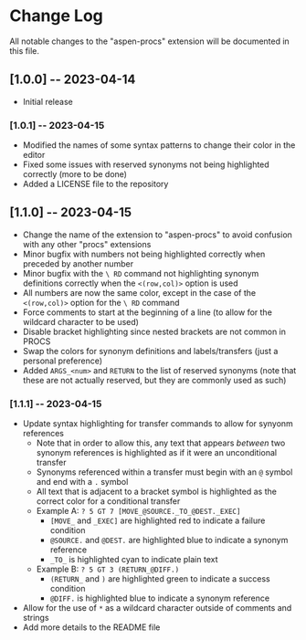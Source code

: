 # Change Log

All notable changes to the "aspen-procs" extension will be documented in this file.


## [1.0.0] -- 2023-04-14

- Initial release

### [1.0.1] -- 2023-04-15

- Modified the names of some syntax patterns to change their color in the editor
- Fixed some issues with reserved synonyms not being highlighted correctly (more to be done)
- Added a LICENSE file to the repository

## [1.1.0] -- 2023-04-15
- Change the name of the extension to "aspen-procs" to avoid confusion with any other "procs" extensions
- Minor bugfix with numbers not being highlighted correctly when preceded by another number
- Minor bugfix with the `\ RD` command not highlighting synonym definitions correctly when the `<(row,col)>` option is used
- All numbers are now the same color, except in the case of the `<(row,col)>` option for the `\ RD` command
- Force comments to start at the beginning of a line (to allow for the wildcard character to be used)
- Disable bracket highlighting since nested brackets are not common in PROCS
- Swap the colors for synonym definitions and labels/transfers (just a personal preference)
- Added `ARGS_<num>` and `RETURN` to the list of reserved synonyms (note that these are not actually reserved, but they are commonly used as such)

### [1.1.1] -- 2023-04-15
- Update syntax highlighting for transfer commands to allow for synyonm references
    - Note that in order to allow this, any text that appears _between_ two synonym references is highlighted as if it were an unconditional transfer
    - Synonyms referenced within a transfer must begin with an `@` symbol and end with a `.` symbol
    - All text that is adjacent to a bracket symbol is highlighted as the correct color for a conditional transfer
    - Example A: `? 5 GT 7 [MOVE_@SOURCE._TO_@DEST._EXEC]`
        - `[MOVE_` and `_EXEC]` are highlighted red to indicate a failure condition
        - `@SOURCE.` and `@DEST.` are highlighted blue to indicate a synonym reference
        - `_TO_` is highlighted cyan to indicate plain text
    - Example B: `? 5 GT 3 (RETURN_@DIFF.)`
        - `(RETURN_` and `)` are highlighted green to indicate a success condition
        - `@DIFF.` is highlighted blue to indicate a synonym reference
- Allow for the use of `*` as a wildcard character outside of comments and strings
- Add more details to the README file